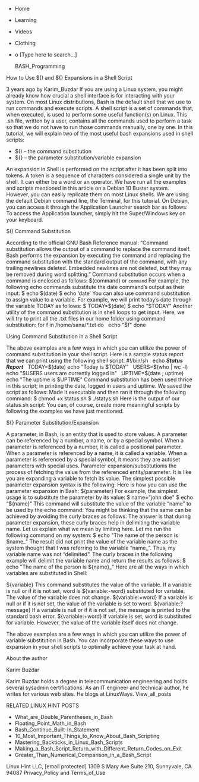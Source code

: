 





















































* Home
* Learning
* Videos
* Clothing
*
  o [Type here to search...]


   BASH_Programming


How to Use $() and ${} Expansions in a Shell Script

3 years ago
by Karim_Buzdar
If you are using a Linux system, you might already know how crucial a shell
interface is for interacting with your system. On most Linux distributions,
Bash is the default shell that we use to run commands and execute scripts. A
shell script is a set of commands that, when executed, is used to perform some
useful function(s) on Linux. This .sh file, written by a user, contains all the
commands used to perform a task so that we do not have to run those commands
manually, one by one.
In this tutorial, we will explain two of the most useful bash expansions used
in shell scripts:

* $() – the command substitution
* ${} – the parameter substitution/variable expansion

An expansion in Shell is performed on the script after it has been split into
tokens. A token is a sequence of characters considered a single unit by the
shell. It can either be a word or an operator.
We have run all the examples and scripts mentioned in this article on a Debian
10 Buster system. However, you can easily replicate them on most Linux shells.
We are using the default Debian command line, the Terminal, for this tutorial.
On Debian, you can access it through the Application Launcher search bar as
follows:
To access the Application launcher, simply hit the Super/Windows key on your
keyboard.

$() Command Substitution

According to the official GNU Bash Reference manual:
“Command substitution allows the output of a command to replace the command
itself. Bash performs the expansion by executing the command and replacing the
command substitution with the standard output of the command, with any trailing
newlines deleted. Embedded newlines are not deleted, but they may be removed
during word splitting.” Command substitution occurs when a command is enclosed
as follows:
$(command)
or
`command`
For example, the following echo commands substitute the date command’s output
as their input:
$ echo $(date)
$ echo ‘date’
You can also use command substitution to assign value to a variable. For
example, we will print today’s date through the variable TODAY as follows:
$ TODAY=$(date)
$ echo "$TODAY"
Another utility of the command substitution is in shell loops to get input.
Here, we will try to print all the .txt files in our home folder using command
substitution:
for f in /home/sana/*.txt
do
  echo "$f"
done

Using Command Substitution in a Shell Script

The above examples are a few ways in which you can utilize the power of command
substitution in your shell script. Here is a sample status report that we can
print using the following shell script:
#!/bin/sh
 
echo ***Status Report***
 
TODAY=$(date)
echo "Today is $TODAY"
 
USERS=$(who | wc -l)
echo "$USERS users are currently logged in"
 
UPTIME=$(date ; uptime)
echo "The uptime is $UPTIME"
Command substitution has been used thrice in this script; in printing the date,
logged in users and uptime. We saved the script as follows:
Made it executable and then ran it through the following command:
$ chmod +x status.sh
$ ./statys.sh
Here is the output of our status.sh script:
You can, of course, create more meaningful scripts by following the examples we
have just mentioned.

${} Parameter Substitution/Expansion

A parameter, in Bash, is an entity that is used to store values. A parameter
can be referenced by a number, a name, or by a special symbol. When a parameter
is referenced by a number, it is called a positional parameter. When a
parameter is referenced by a name, it is called a variable. When a parameter is
referenced by a special symbol, it means they are autoset parameters with
special uses.
Parameter expansion/substitutionis the process of fetching the value from the
referenced entity/parameter. It is like you are expanding a variable to fetch
its value.
The simplest possible parameter expansion syntax is the following:
Here is how you can use the parameter expansion in Bash:
${parameter}
For example, the simplest usage is to substitute the parameter by its value:
$ name="john doe"
$ echo “${name}”
This command will substitute the value of the variable “name” to be used by the
echo command:
You might be thinking that the same can be achieved by avoiding the curly
braces as follows:
The answer is that during parameter expansion, these curly braces help in
delimiting the variable name. Let us explain what we mean by limiting here. Let
me run the following command on my system:
$ echo "The name of the person is $name_"
The result did not print the value of the variable name as the system thought
that I was referring to the variable “name_”. Thus, my variable name was not
“delimited”. The curly braces in the following example will delimit the
variable name and return the results as follows:
$ echo "The name of the person is ${name}_"
Here are all the ways in which variables are substituted in Shell:

${variable}          This command substitutes the value of the variable.
                     If a variable is null or if it is not set, word is
${variable:-word}    substituted for variable. The value of the variable does
                     not change.
${variable:=word}    If a variable is null or if it is not set, the value of
                     the variable is set to word.
${variable:?message} If a variable is null or if it is not set, the message is
                     printed to the standard bash error.
${variable:+word}    If variable is set, word is substituted for variable.
                     However, the value of the variable itself does not change.

The above examples are a few ways in which you can utilize the power of
variable substitution in Bash. You can incorporate these ways to use expansion
in your shell scripts to optimally achieve your task at hand.


About the author


Karim Buzdar

Karim Buzdar holds a degree in telecommunication engineering and holds several
sysadmin certifications. As an IT engineer and technical author, he writes for
various web sites. He blogs at LinuxWays.
View_all_posts

RELATED LINUX HINT POSTS


* What_are_Double_Parentheses_in_Bash
* Floating_Point_Math_in_Bash
* Bash_Continue_Built-In_Statement
* 10_Most_Important_Things_to_Know_About_Bash_Scripting
* Mastering_Backticks_in_Linux_Bash_Scripts
* Making_a_Bash_Script_Return_with_Different_Return_Codes_on_Exit
* Greater_Than_Numerical_Comparison_in_a_Bash_Script

Linux Hint LLC, [email protected]
1309 S Mary Ave Suite 210, Sunnyvale, CA 94087
 Privacy_Policy and Terms_of_Use
